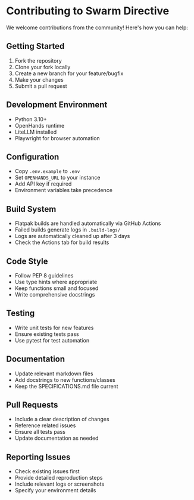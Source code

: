 # Contributing to Swarm Directive

We welcome contributions from the community! Here's how you can help:

## Getting Started
1. Fork the repository
2. Clone your fork locally
3. Create a new branch for your feature/bugfix
4. Make your changes
5. Submit a pull request

## Development Environment
- Python 3.10+
- OpenHands runtime
- LiteLLM installed
- Playwright for browser automation

## Configuration
- Copy `.env.example` to `.env`
- Set `OPENHANDS_URL` to your instance
- Add API key if required
- Environment variables take precedence

## Build System
- Flatpak builds are handled automatically via GitHub Actions
- Failed builds generate logs in `.build-logs/`
- Logs are automatically cleaned up after 3 days
- Check the Actions tab for build results

## Code Style
- Follow PEP 8 guidelines
- Use type hints where appropriate
- Keep functions small and focused
- Write comprehensive docstrings

## Testing
- Write unit tests for new features
- Ensure existing tests pass
- Use pytest for test automation

## Documentation
- Update relevant markdown files
- Add docstrings to new functions/classes
- Keep the SPECIFICATIONS.md file current

## Pull Requests
- Include a clear description of changes
- Reference related issues
- Ensure all tests pass
- Update documentation as needed

## Reporting Issues
- Check existing issues first
- Provide detailed reproduction steps
- Include relevant logs or screenshots
- Specify your environment details